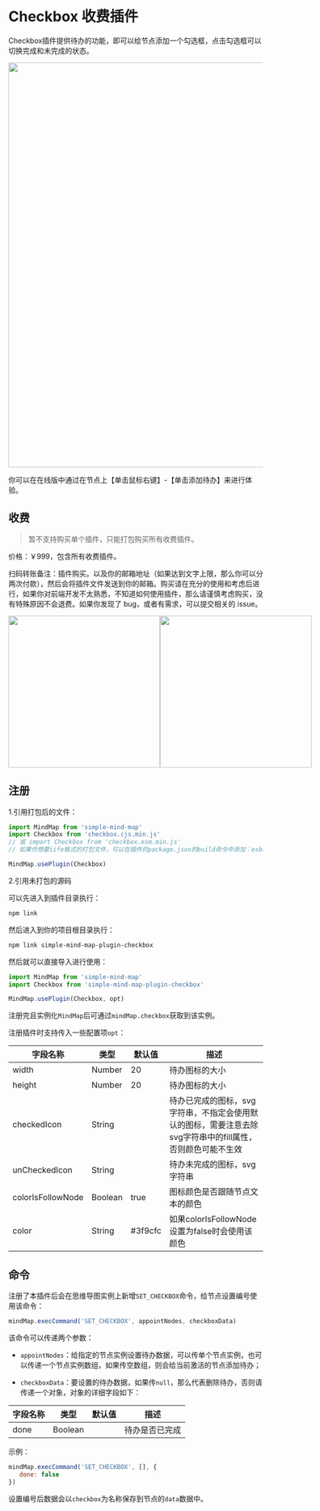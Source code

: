 # Checkbox 收费插件

Checkbox插件提供待办的功能，即可以给节点添加一个勾选框，点击勾选框可以切换完成和未完成的状态。

<img src="../assets/img/待办.png" style="width: 800px" />

你可以在在线版中通过在节点上【单击鼠标右键】-【单击添加待办】来进行体验。

## 收费

> 暂不支持购买单个插件，只能打包购买所有收费插件。

价格：￥999，包含所有收费插件。

扫码转账备注：插件购买。以及你的邮箱地址（如果达到文字上限，那么你可以分两次付款），然后会将插件文件发送到你的邮箱。购买请在充分的使用和考虑后进行，如果你对前端开发不太熟悉，不知道如何使用插件，那么请谨慎考虑购买，没有特殊原因不会退费。如果你发现了 bug，或者有需求，可以提交相关的 issue。

<p style="display:flex;align-items: flex-end;">

<img src="../assets/img/alipay.jpg" style="width: 300px" />
<img src="../assets/img/wechat.jpg" style="width: 300px" />

</p>

## 注册

1.引用打包后的文件：

```js
import MindMap from 'simple-mind-map'
import Checkbox from 'checkbox.cjs.min.js'
// 或 import Checkbox from 'checkbox.esm.min.js'
// 如果你想要iife格式的打包文件，可以在插件的package.json的build命令中添加：esbuild ./index.js --bundle --minify --external:buffer --format=iife --outfile=./dist/xxx.iife.min.js --global-name=xxx，然后再执行一次npm run build即可生成

MindMap.usePlugin(Checkbox)
```

2.引用未打包的源码

可以先进入到插件目录执行：

```bash
npm link
```

然后进入到你的项目根目录执行：

```bash
npm link simple-mind-map-plugin-checkbox
```

然后就可以直接导入进行使用：

```js
import MindMap from 'simple-mind-map'
import Checkbox from 'simple-mind-map-plugin-checkbox'

MindMap.usePlugin(Checkbox, opt)
```

注册完且实例化`MindMap`后可通过`mindMap.checkbox`获取到该实例。

注册插件时支持传入一些配置项`opt`：

| 字段名称 | 类型  | 默认值 | 描述 |
| ------- | ----- | ----- | ---- |
| width | Number | 20 | 待办图标的大小 |
| height | Number | 20 | 待办图标的大小 |
| checkedIcon | String |  | 待办已完成的图标，svg字符串，不指定会使用默认的图标，需要注意去除svg字符串中的fill属性，否则颜色可能不生效 |
| unCheckedIcon | String |  | 待办未完成的图标，svg字符串 |
| colorIsFollowNode | Boolean | true | 图标颜色是否跟随节点文本的颜色 |
| color | String | #3f9cfc | 如果colorIsFollowNode设置为false时会使用该颜色 |

## 命令

注册了本插件后会在思维导图实例上新增`SET_CHECKBOX`命令，给节点设置编号使用该命令：

```js
mindMap.execCommand('SET_CHECKBOX', appointNodes, checkboxData)
```

该命令可以传递两个参数：

- `appointNodes`：给指定的节点实例设置待办数据，可以传单个节点实例，也可以传递一个节点实例数组，如果传空数组，则会给当前激活的节点添加待办；

- `checkboxData`：要设置的待办数据，如果传`null`，那么代表删除待办，否则请传递一个对象，对象的详细字段如下：

| 字段名称 | 类型  | 默认值 | 描述 |
| ------- | ----- | ----- | ---- |
| done | Boolean |  | 待办是否已完成 |

示例：

```js
mindMap.execCommand('SET_CHECKBOX', [], {
   done: false
})
```

设置编号后数据会以`checkbox`为名称保存到节点的`data`数据中。